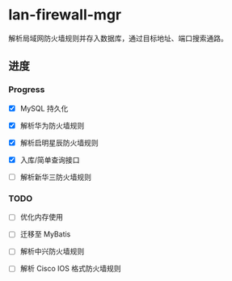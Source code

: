 # lan-firewall-mgr

解析局域网防火墙规则并存入数据库，通过目标地址、端口搜索通路。

## 进度

### Progress

- [x] MySQL 持久化

- [x] 解析华为防火墙规则

- [x] 解析启明星辰防火墙规则

- [x] 入库/简单查询接口

- [ ] 解析新华三防火墙规则

### TODO

- [ ] 优化内存使用

- [ ] 迁移至 MyBatis

- [ ] 解析中兴防火墙规则

- [ ] 解析 Cisco IOS 格式防火墙规则
